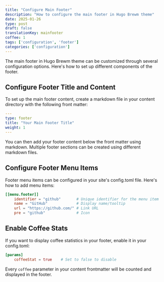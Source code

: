 ```yaml
---
title: "Configure Main Footer"
description: "How to configure the main footer in Hugo Brewm theme"
date: 2025-01-26
type: post
draft: false
translationKey: mainfooter
coffee: 1
tags: ['configuration', 'footer']
categories: ['configuration']
---
```


The main footer in Hugo Brewm theme can be customized through several configuration options. Here's how to set up different components of the footer.

## Configure Footer Title and Content

To set up the main footer content, create a markdown file in your content directory with the following front matter:

```yaml
---
type: footer
title: "Your Main Footer Title"
weight: 1
---
```

You can then add your footer content below the front matter using markdown.
Multiple footer sections can be created using different markdown files.

## Configure Footer Menu Items

Footer menu items can be configured in your site's config.toml file. Here's how to add menu items:

```toml
[[menu.footer]]
    identifier = "github"       # Unique identifier for the menu item
    name = "GitHub"             # Display name/tooltip
    url = "https://github.com/" # Link URL
    pre = "github"              # Icon
```

## Enable Coffee Stats

If you want to display coffee statistics in your footer, enable it in your config.toml:

```toml
[params]
    coffeeStat = true    # Set to false to disable
```

Every `coffee` parameter in your content frontmatter will be counted and displayed in the footer.
